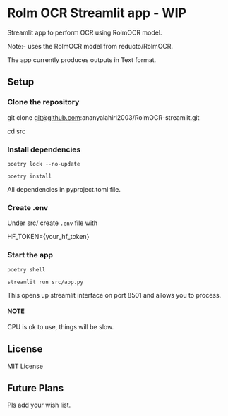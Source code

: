 # Rolm OCR Streamlit app - WIP

Streamlit app to perform OCR using RolmOCR model.

Note:- uses the RolmOCR model from reducto/RolmOCR. 

The app currently produces outputs in Text format. 

## Setup
### Clone the repository
git clone git@github.com:ananyalahiri2003/RolmOCR-streamlit.git

cd src


### Install dependencies

`poetry lock --no-update`

`poetry install`

All dependencies in pyproject.toml file.


### Create .env
Under src/ create `.env` file with

HF_TOKEN={your_hf_token}


### Start the app
`poetry shell`

`streamlit run src/app.py`

This opens up streamlit interface on port 8501 and allows you to process.

#### NOTE

CPU is ok to use, things will be slow.

## License
MIT License

## Future Plans
Pls add your wish list.

